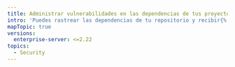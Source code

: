 ```yaml
---
title: Administrar vulnerabilidades en las dependencias de tus proyectos
intro: 'Puedes rastrear las dependencias de tu repositorio y recibir{% if currentVersion == "free-pro-team@latest" or currentVersion ver_gt "enterprise-server@2.21" %}{% else %}alertas de seguridad del {% data variables.product.prodname_dependabot_alerts %}{% endif %}cuando {% data variables.product.product_name %} detecta dependencias vulnerables.'
mapTopic: true
versions:
  enterprise-server: <=2.22
topics:
  - Security
---
```


<!--See content/code-security/supply-chain-security for the current version of this article -->
